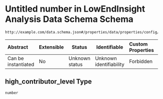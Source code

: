 # Untitled number in LowEndInsight Analysis Data Schema Schema

```txt
http://example.com/data.schema.json#/properties/data/properties/config/properties/high_contributor_level
```




| Abstract            | Extensible | Status         | Identifiable            | Custom Properties | Additional Properties | Access Restrictions | Defined In                                                                 |
| :------------------ | ---------- | -------------- | ----------------------- | :---------------- | --------------------- | ------------------- | -------------------------------------------------------------------------- |
| Can be instantiated | No         | Unknown status | Unknown identifiability | Forbidden         | Allowed               | none                | [data.schema.json\*](../../out/v1/data.schema.json "open original schema") |

## high_contributor_level Type

`number`
